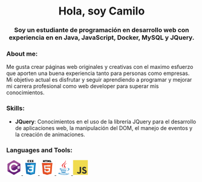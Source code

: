 <h1 align="center">Hola, soy Camilo</h1>
<h3 align="center">Soy un estudiante de programación en desarrollo web con experiencia en en Java, JavaScript, Docker, MySQL y JQuery.</h3>

<h3 align="left">About me:</h3>
<p>Me gusta crear páginas web originales y creativas con el maximo esfuerzo que aporten una buena experiencia tanto para personas como empresas. Mi objetivo actual es disfrutar y seguir aprendiendo a programar y mejorar mi carrera profesional como web developer para superar mis conocimientos.</p>
<p align="left">
</p>

<h3 align="left">Skills:</h3>
<ul>
  <li><strong>JQuery</strong>: Conocimientos en el uso de la librería JQuery para el desarrollo de aplicaciones web, la manipulación del DOM, el manejo de eventos y la creación de animaciones.</li>
</ul>

<h3 align="left">Languages and Tools:</h3>
<p align="left"> <a href="https://www.w3schools.com/cs/" target="_blank" rel="noreferrer"> <img src="https://raw.githubusercontent.com/devicons/devicon/master/icons/csharp/csharp-original.svg" alt="csharp" width="40" height="40"/> </a> <a href="https://www.w3schools.com/css/" target="_blank" rel="noreferrer"> <img src="https://raw.githubusercontent.com/devicons/devicon/master/icons/css3/css3-original-wordmark.svg" alt="css3" width="40" height="40"/> </a> <a href="https://www.w3.org/html/" target="_blank" rel="noreferrer"> <img src="https://raw.githubusercontent.com/devicons/devicon/master/icons/html5/html5-original-wordmark.svg" alt="html5" width="40" height="40"/> </a> <a href="https://www.java.com" target="_blank" rel="noreferrer"> <img src="https://raw.githubusercontent.com/devicons/devicon/master/icons/java/java-original.svg" alt="java" width="40" height="40"/> </a> <a href="https://developer.mozilla.org/en-US/docs/Web/JavaScript" target="_blank" rel="noreferrer"> <img src="https://raw.githubusercontent.com/devicons/devicon/master/icons/javascript/javascript-original.svg" alt="javascript" width="40" height="40"/> </a> </p>

